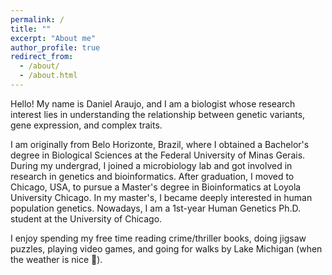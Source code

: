 ```yaml
---
permalink: /
title: ""
excerpt: "About me"
author_profile: true
redirect_from: 
  - /about/
  - /about.html
---
```


Hello! My name is Daniel Araujo, and I am a biologist whose research interest lies in understanding the relationship between genetic variants, gene expression, and complex traits. 

I am originally from Belo Horizonte, Brazil, where I obtained a Bachelor's degree in Biological Sciences at the Federal University of Minas Gerais. During my undergrad, I joined a microbiology lab and got involved in research in genetics and bioinformatics. After graduation, I moved to Chicago, USA, to pursue a Master's degree in Bioinformatics at Loyola University Chicago. In my master's, I became deeply interested in human population genetics. Nowadays, I am a 1st-year Human Genetics Ph.D. student at the University of Chicago. 

I enjoy spending my free time reading crime/thriller books, doing jigsaw puzzles, playing video games, and going for walks by Lake Michigan (when the weather is nice 😬). 
